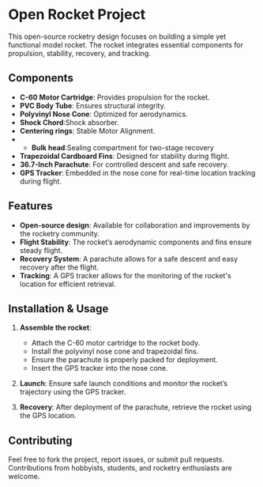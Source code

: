 # Open Rocket Project

This open-source rocketry design focuses on building a simple yet functional model rocket. The rocket integrates essential components for propulsion, stability, recovery, and tracking.

## Components

- **C-60 Motor Cartridge**: Provides propulsion for the rocket.
- **PVC Body Tube**: Ensures structural integrity.
- **Polyvinyl Nose Cone**: Optimized for aerodynamics.
- **Shock Chord**:Shock absorber.
- **Centering rings**: Stable Motor Alignment.
- - **Bulk head**:Sealing compartment for two-stage recovery
- **Trapezoidal Cardboard Fins**: Designed for stability during flight.
- **36.7-Inch Parachute**: For controlled descent and safe recovery.
- **GPS Tracker**: Embedded in the nose cone for real-time location tracking during flight.

## Features

- **Open-source design**: Available for collaboration and improvements by the rocketry community.
- **Flight Stability**: The rocket’s aerodynamic components and fins ensure steady flight.
- **Recovery System**: A parachute allows for a safe descent and easy recovery after the flight.
- **Tracking**: A GPS tracker allows for the monitoring of the rocket's location for efficient retrieval.

## Installation & Usage

1. **Assemble the rocket**: 
   - Attach the C-60 motor cartridge to the rocket body.
   - Install the polyvinyl nose cone and trapezoidal fins.
   - Ensure the parachute is properly packed for deployment.
   - Insert the GPS tracker into the nose cone.

2. **Launch**: Ensure safe launch conditions and monitor the rocket’s trajectory using the GPS tracker.

3. **Recovery**: After deployment of the parachute, retrieve the rocket using the GPS location.

## Contributing

Feel free to fork the project, report issues, or submit pull requests. Contributions from hobbyists, students, and rocketry enthusiasts are welcome.
